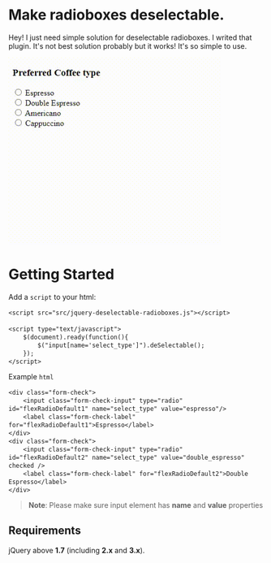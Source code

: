# Make radioboxes deselectable.

Hey! I just need simple solution for deselectable radioboxes. I writed that plugin. It's not best solution probably but it works!
It's so simple to use.

![preview of pluging](https://github.com/muratgorken/jquery-deselectable-radioboxes/blob/main/screenshots/jquery-deselectable-radioboxes.gif?raw=truef)

# Getting Started

Add a `script` to your html:

	<script src="src/jquery-deselectable-radioboxes.js"></script>

	<script type="text/javascript">
		$(document).ready(function(){
			$("input[name='select_type']").deSelectable();
		});
	</script>

Example `html`

	<div class="form-check">
		<input class="form-check-input" type="radio" id="flexRadioDefault1" name="select_type" value="espresso"/>
		<label class="form-check-label" for="flexRadioDefault1">Espresso</label>
	</div>
	<div class="form-check">
		<input class="form-check-input" type="radio" id="flexRadioDefault2" name="select_type" value="double_espresso" checked />
		<label class="form-check-label" for="flexRadioDefault2">Double Espresso</label>
	</div>

> **Note**: Please make sure input element has **name** and **value** properties

## Requirements

jQuery above **1.7** (including **2.x** and **3.x**).
